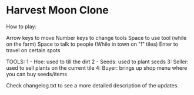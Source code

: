 # Harvest Moon Clone

How to play:

Arrow keys to move
Number keys to change tools
Space to use tool (while on the farm)
Space to talk to people (While in town on "!" tiles)
Enter to travel on certain spots

TOOLS:
1 - Hoe: used to till the dirt
2 - Seeds: used to plant seeds
3: Seller: used to sell plants on the current tile
4: Buyer: brings up shop menu where you can buy seeds/items

Check changelog.txt to see a more detailed description of the updates.
